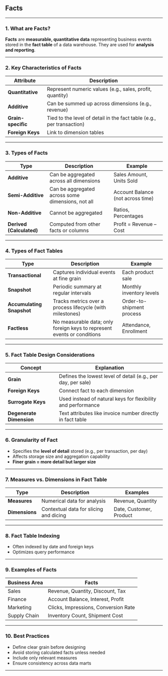 ## **Facts**

---

### **1. What are Facts?**

**Facts** are **measurable, quantitative data** representing business events stored in the **fact table** of a data warehouse. They are used for **analysis and reporting**.

---

### **2. Key Characteristics of Facts**

| Attribute          | Description                                                           |
| ------------------ | --------------------------------------------------------------------- |
| **Quantitative**   | Represent numeric values (e.g., sales, profit, quantity)              |
| **Additive**       | Can be summed up across dimensions (e.g., revenue)                    |
| **Grain-specific** | Tied to the level of detail in the fact table (e.g., per transaction) |
| **Foreign Keys**   | Link to dimension tables                                              |

---

### **3. Types of Facts**

| Type                     | Description                                       | Example                           |
| ------------------------ | ------------------------------------------------- | --------------------------------- |
| **Additive**             | Can be aggregated across all dimensions           | Sales Amount, Units Sold          |
| **Semi-Additive**        | Can be aggregated across some dimensions, not all | Account Balance (not across time) |
| **Non-Additive**         | Cannot be aggregated                              | Ratios, Percentages               |
| **Derived (Calculated)** | Computed from other facts or columns              | Profit = Revenue – Cost           |

---

### **4. Types of Fact Tables**

| Type                      | Description                                                             | Example                   |
| ------------------------- | ----------------------------------------------------------------------- | ------------------------- |
| **Transactional**         | Captures individual events at fine grain                                | Each product sale         |
| **Snapshot**              | Periodic summary at regular intervals                                   | Monthly inventory levels  |
| **Accumulating Snapshot** | Tracks metrics over a process lifecycle (with milestones)               | Order-to-shipment process |
| **Factless**              | No measurable data; only foreign keys to represent events or conditions | Attendance, Enrollment    |

---

### **5. Fact Table Design Considerations**

| Concept                  | Explanation                                                  |
| ------------------------ | ------------------------------------------------------------ |
| **Grain**                | Defines the lowest level of detail (e.g., per day, per sale) |
| **Foreign Keys**         | Connect fact to each dimension                               |
| **Surrogate Keys**       | Used instead of natural keys for flexibility and performance |
| **Degenerate Dimension** | Text attributes like invoice number directly in fact table   |

---

### **6. Granularity of Fact**

* Specifies the **level of detail** stored (e.g., per transaction, per day)
* Affects storage size and aggregation capability
* **Finer grain = more detail but larger size**

---

### **7. Measures vs. Dimensions in Fact Table**

| Type           | Description                            | Examples                |
| -------------- | -------------------------------------- | ----------------------- |
| **Measures**   | Numerical data for analysis            | Revenue, Quantity       |
| **Dimensions** | Contextual data for slicing and dicing | Date, Customer, Product |

---

### **8. Fact Table Indexing**

* Often indexed by date and foreign keys
* Optimizes query performance

---

### **9. Examples of Facts**

| Business Area | Facts                                |
| ------------- | ------------------------------------ |
| Sales         | Revenue, Quantity, Discount, Tax     |
| Finance       | Account Balance, Interest, Profit    |
| Marketing     | Clicks, Impressions, Conversion Rate |
| Supply Chain  | Inventory Count, Shipment Cost       |

---

### **10. Best Practices**

* Define clear grain before designing
* Avoid storing calculated facts unless needed
* Include only relevant measures
* Ensure consistency across data marts

---
